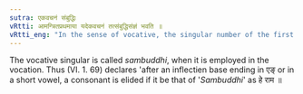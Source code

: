 ```yaml
---
sutra: एकवचनं संबुद्धिः
vRtti: आमन्त्रितप्रथमाया यदेकवचनं तत्संबुद्धिसंज्ञं भवति ॥
vRtti_eng: "In the sense of vocative, the singular number of the first case-affix is called _Sambuddhi_."
---
```

The vocative singular is called _sambuddhi_, when it is employed in the vocation. Thus (VI. 1. 69) declares 'after an inflectien base ending in एङ् or in a short vowel, a consonant is elided if it be that of '_Sambuddhi_' as हे राम ॥
